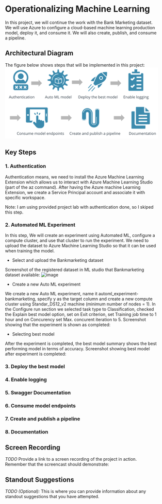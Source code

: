 # Operationalizing Machine Learning
In this project, we will continue the work with the Bank Marketing dataset. We will use Azure to configure a cloud-based machine learning production model, deploy it, and consume it. We will also create, publish, and consume a pipeline.

## Architectural Diagram
The figure below shows steps that will be implemented in this project:
![image](./img/overview_project2.png)

## Key Steps
### 1. Authentication
Authentication means, we need to install the Azure Machine Learning Extension which allows us to interact with Azure Machine Learning Studio (part of the az command). After having the Azure machine Learning Extension, we create a Service Principal account and associate it with specific workspace.

Note: I am using provided project lab with authentication done, so I skiped this step.

### 2. Automated ML Experiment
In this step, We will create an experiment using Automated ML, configure a compute cluster, and use that cluster to run the experiment. We need to upload the dataset to Azure Machine Learning Studio so that it can be used when training the model.
- Select and upload the Bankmarketing dataset

Screenshot of the registered dataset in ML studio that Bankmarketing dataset available:
![image](./img/image.png)

- Create a new Auto ML experiment 

We create a new Auto ML experiment, name it automl_experiment-bankmarketing, specify y as the target column and create a new compute cluster using Standar_DS12_v2 machine (minimum number of nodes = 1). In the Configure run section we selected task type to Classification, checked the Explain best model option, set on Exit criterion, set Training job time to 1 hour and on Concurency set Max. concurent iteration to 5.
Screenshot showing that the experiment is shown as completed:

- Selecting best model

After the experiment is completed, the best model summary shows the best performing model in terms of accuracy.
Screenshot showing best model after experiment is completed:

### 3. Deploy the best model

### 4. Enable logging

### 5. Swagger Documentation

### 6. Consume model endpoints

### 7. Create and publish a pipeline

### 8. Documentation

## Screen Recording
*TODO* Provide a link to a screen recording of the project in action. Remember that the screencast should demonstrate:

## Standout Suggestions
*TODO (Optional):* This is where you can provide information about any standout suggestions that you have attempted.
